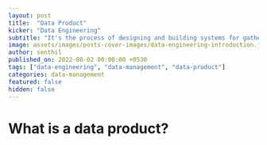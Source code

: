 ```yaml
---
layout: post
title:  "Data Product"
kicker: "Data Engineering"
subtitle: "It's the process of designing and building systems for gathering vast quantities of raw operational data from a variety of sources and formats, analyzing, converting, and storing it at scale."
image: assets/images/posts-cover-images/data-engineering-introduction.jpg
author: senthil
published_on: 2022-08-02 00:00:00 +0530
tags: ["data-engineering", "data-management", "data-product"]
categories: data-management
featured: false
hidden: false
---
```


# What is a data product?
